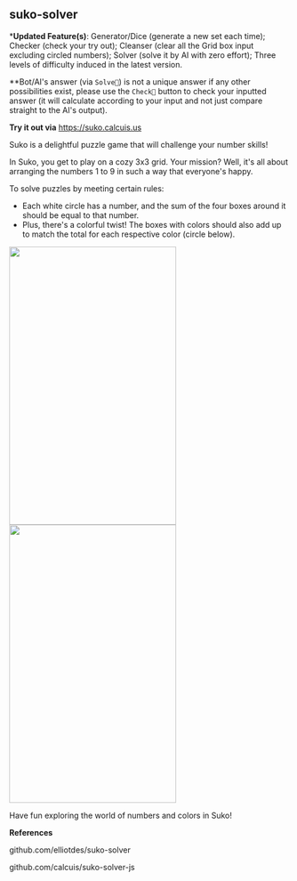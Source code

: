 ## suko-solver

***Updated Feature(s)**: Generator/Dice (generate a new set each time); Checker (check your try out); Cleanser (clear all the Grid box input excluding circled numbers); Solver (solve it by AI with zero effort); Three levels of difficulty induced in the latest version.

**Bot/AI's answer (via `Solve🤖`) is not a unique answer if any other possibilities exist, please use the `Check🧮️` button to check your inputted answer (it will calculate according to your input and not just compare straight to the AI's output).

**Try it out via**
https://suko.calcuis.us

Suko is a delightful puzzle game that will challenge your number skills!

In Suko, you get to play on a cozy 3x3 grid. Your mission? Well, it's all about arranging the numbers 1 to 9 in such a way that everyone's happy.

To solve puzzles by meeting certain rules:
 - Each white circle has a number, and the sum of the four boxes around it should be equal to that number.
 - Plus, there's a colorful twist! The boxes with colors should also add up to match the total for each respective color (circle below).

[<img src="https://raw.githubusercontent.com/calcuis/suko-solver-ts/master/blank.png" width="300" height="500">](https://github.com/calcuis/suko-solver-ts/blob/main/blank.png)
[<img src="https://raw.githubusercontent.com/calcuis/suko-solver-ts/master/demo.png" width="300" height="500">](https://github.com/calcuis/suko-solver-ts/blob/main/demo.png)

Have fun exploring the world of numbers and colors in Suko!

**References**

github.com/elliotdes/suko-solver

github.com/calcuis/suko-solver-js
